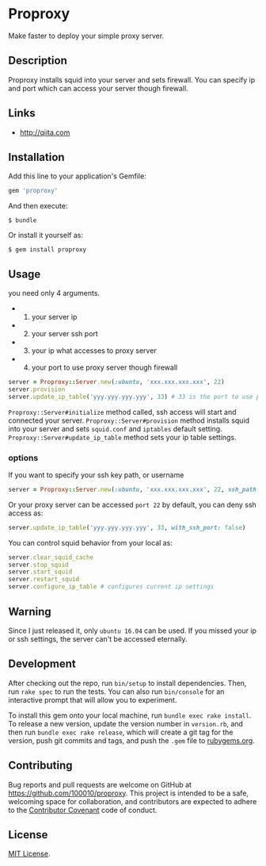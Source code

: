 # Proproxy
Make faster to deploy your simple proxy server.

## Description
Proproxy installs squid into your server and sets firewall.
You can specify ip and port which can access your server though firewall.

## Links
- http://qiita.com

## Installation

Add this line to your application's Gemfile:

```ruby
gem 'proproxy'
```

And then execute:

    $ bundle

Or install it yourself as:

    $ gem install proproxy

## Usage

you need only 4 arguments.
- 1. your server ip
- 2. your server ssh port
- 3. your ip what accesses to proxy server
- 4. your port to use proxy server though firewall

```ruby
server = Proproxy::Server.new(:ubuntu, 'xxx.xxx.xxx.xxx', 22)
server.provision
server.update_ip_table('yyy.yyy.yyy.yyy', 33) # 33 is the port to use proxy server though firewall
```

`Proproxy::Server#initialize` method called, ssh access will start and connected your server.
`Proproxy::Server#provision` method installs squid into your server and sets `squid.conf` and `iptables` default setting.
`Proproxy::Server#update_ip_table` method sets your ip table settings.

### options

If you want to specify your ssh key path, or username
```ruby
server = Proproxy::Server.new(:ubuntu, 'xxx.xxx.xxx.xxx', 22, ssh_path: 'PATH_TO_YOUR_SSH_KEY', username: 'USERNAME')
```

Or your proxy server can be accessed `port 22` by default,
you can deny ssh access as:
```ruby
server.update_ip_table('yyy.yyy.yyy.yyy', 33, with_ssh_port: false)
```


You can control squid behavior from your local as:

```ruby
server.clear_squid_cache
server.stop_squid
server.start_squid
server.restart_squid
server.configure_ip_table # configures current ip settings
```

## Warning
Since I just released it, only `ubuntu 16.04` can be used.
If you missed your ip or ssh settings, the server can't be accessed eternally.


## Development

After checking out the repo, run `bin/setup` to install dependencies. Then, run `rake spec` to run the tests. You can also run `bin/console` for an interactive prompt that will allow you to experiment.

To install this gem onto your local machine, run `bundle exec rake install`. To release a new version, update the version number in `version.rb`, and then run `bundle exec rake release`, which will create a git tag for the version, push git commits and tags, and push the `.gem` file to [rubygems.org](https://rubygems.org).

## Contributing

Bug reports and pull requests are welcome on GitHub at https://github.com/100010/proproxy. This project is intended to be a safe, welcoming space for collaboration, and contributors are expected to adhere to the [Contributor Covenant](http://contributor-covenant.org) code of conduct.

## License

[MIT License](https://opensource.org/licenses/MIT).
